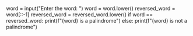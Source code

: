 word = input("Enter the word: ") 
word = word.lower() 
reversed_word = word[::-1] 
reversed_word = reversed_word.lower() 
if word == reversed_word: 
  print(f"{word} is a palindrome") 
else: 
  print(f"{word} is not a palindrome")
